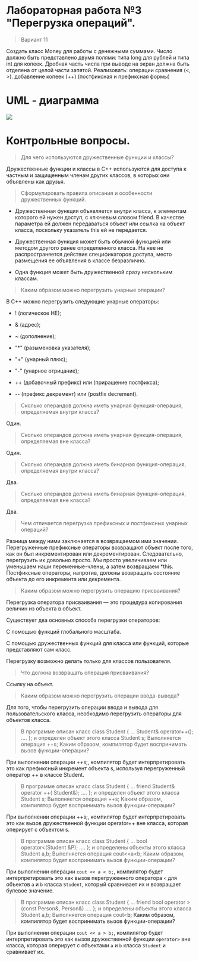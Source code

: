 # **Лабораторная работа №3 "Перегрузка операций".**

>Вариант 11

Создать класс Money для работы с денежными суммами. Число должно быть представлено двумя полями: типа long для рублей и типа int для копеек. Дробная часть числа при выводе на экран должна быть отделена от целой части запятой. Реализовать:
операции сравнения (<, >).
добавление копеек (++) (постфиксная и префиксная формы)

# UML - диаграмма

![](https://psv4.userapi.com/c909218/u272768864/docs/d9/701e19c583b3/lab_3.png?extra=RWmDwrAiKFuSicfy0WStbDeQNQf3We0n7cFrYUZnVjG9GfgNFWLEufNqUqN8zETubbI-EBUmM2M02BP2gNTUywOCSMw4UUXv_J2RKhZcsQp8JbgLVYUOQT_-hVktnrCtNfmJvUYk16z7g06vgLUlQzeNvg)

# **Контрольные вопросы.**

>Для чего используются дружественные функции и классы?

Дружественные функции и классы в C++ используются для доступа к частным и защищенным членам других классов, в которых они объявлены как друзья.

>Сформулировать правила описания и особенности дружественных функций.

- Дружественная функция объявляется внутри класса, к элементам которого ей нужен доступ, с ключевым словом friend. В качестве параметра ей должен передаваться объект или ссылка на объект класса, поскольку указатель this ей не передается.

- Дружественная функция может быть обычной функцией или методом другого ранее определенного класса. На нее не распространяется действие спецификаторов доступа, место размещения ее объявления в классе безразлично.

- Одна функция может быть дружественной сразу нескольким классам.

>Каким образом можно перегрузить унарные операции?

В C++ можно перегрузить следующие унарные операторы:

- ! (логическое НЕ);

- & (адрес);

- ~ (дополнение);

- "*" (разыменовка указателя);

- "+" (унарный плюс);

- "-" (унарное отрицание);

- ++ (добавочный префикс) или (приращение постфикса);

- -- (префикс декремент) или (postfix decrement).

>Сколько операндов должна иметь унарная функция-операция, определяемая внутри 
класса?

Один.

>Сколько операндов должна иметь унарная функция-операция, определяемая вне класса?

Один.

>Сколько операндов должна иметь бинарная функция-операция, определяемая внутри 
класса?

Два.

>Сколько операндов должна иметь бинарная функция-операция, определяемая вне класса?

Два.

>Чем отличается перегрузка префиксных и постфиксных унарных операций?

Разница между ними заключается в возвращаемом ими значении. Перегруженные префиксные операторы возвращают объект после того, как он был инкрементирован или декрементирован. Следовательно, перегрузить их довольно просто. Мы просто увеличиваем или уменьшаем наши переменные-члены, а затем возвращаем *this.
Постфиксные операторы, напротив, должны возвращать состояние объекта до его инкремента или декремента.

>Каким образом можно перегрузить операцию присваивания?

Перегрузка оператора присваивания — это процедура копирования величин из объекта в объект.

Существует два основных способа перегрузки операторов:

С помощью функций глобального масштаба.

С помощью дружественных функций для класса или функций, которые представляют сам класс.

Перегрузку возможно делать только для классов пользователя.

>Что должна возвращать операция присваивания?

Ссылку на объект.

>Каким образом можно перегрузить операции ввода-вывода?

Для того, чтобы перегрузить операции ввода и вывода для пользовательского класса, необходимо перегрузить операторы для объектов класса.

>В программе описан класс 
class Student
{
…
Student& operator++();
….
};
и определен объект этого класса 
Student s;
Выполняется операция
++s;
Каким образом, компилятор будет воспринимать вызов функции-операции?

При выполнении операции ++s;, компилятор будет интерпретировать это как префиксный инкремент объекта s, используя перегруженный оператор ++ в классе Student.

>В программе описан класс 
class Student
{
…
friend Student& operator ++( Student&);
….
};
и определен объект этого класса 
Student s;
Выполняется операция
++s;
Каким образом, компилятор будет воспринимать вызов функции-операции?

При выполнении операции ++s;, компилятор будет интерпретировать это как вызов дружественной функции operator++ вне класса, которая оперирует с объектом s.

>В программе описан класс 
class Student
{
…
bool operator<(Student &P);
….
};
и определены объекты этого класса 
Student a,b;
Выполняется операция 
cout<<a<b;
Каким образом, компилятор будет воспринимать вызов функции-операции?

При выполнении операции `cout << a < b;`, компилятор будет интерпретировать это как вызов перегруженного оператора `<` для объектов `a` и `b` класса `Student`, который сравнивает их и возвращает булевое значение.

>В программе описан класс 
class Student
{
…
friend bool operator >(const Person&, Person&)
….
};
и определены объекты этого класса 
Student a,b;
Выполняется операция 
cout<<a>b;
Каким образом, компилятор будет воспринимать вызов функции-операции?

При выполнении операции `cout << a > b;`, компилятор будет интерпретировать это как вызов дружественной функции `operator>` вне класса, которая оперирует с объектами `a` и `b` класса `Student` и сравнивает их.
